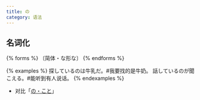 ```yaml
---
title: の
category: 语法
---
```


## 名词化

{% forms %}
〔简体・な形な〕
{% endforms %}

{% examples %}
探しているのは牛乳だ。#我要找的是牛奶。
話しているのが聞こえる。#能听到有人说话。
{% endexamples %}

- 对比「[の・こと](/grammar-diff/no-koto#名词化)」
